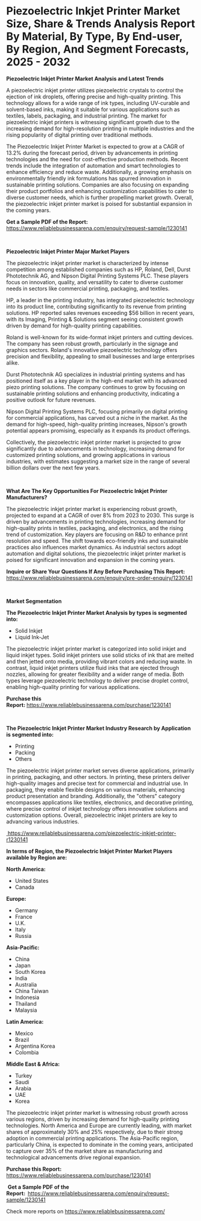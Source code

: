 <p><h1>Piezoelectric Inkjet Printer Market Size, Share & Trends Analysis Report By Material, By Type, By End-user, By Region, And Segment Forecasts, 2025 - 2032</h1></p><p><strong>Piezoelectric Inkjet Printer Market Analysis and Latest Trends</strong></p>
<p><p>A piezoelectric inkjet printer utilizes piezoelectric crystals to control the ejection of ink droplets, offering precise and high-quality printing. This technology allows for a wide range of ink types, including UV-curable and solvent-based inks, making it suitable for various applications such as textiles, labels, packaging, and industrial printing. The market for piezoelectric inkjet printers is witnessing significant growth due to the increasing demand for high-resolution printing in multiple industries and the rising popularity of digital printing over traditional methods.</p><p>The Piezoelectric Inkjet Printer Market is expected to grow at a CAGR of 13.2% during the forecast period, driven by advancements in printing technologies and the need for cost-effective production methods. Recent trends include the integration of automation and smart technologies to enhance efficiency and reduce waste. Additionally, a growing emphasis on environmentally friendly ink formulations has spurred innovation in sustainable printing solutions. Companies are also focusing on expanding their product portfolios and enhancing customization capabilities to cater to diverse customer needs, which is further propelling market growth. Overall, the piezoelectric inkjet printer market is poised for substantial expansion in the coming years.</p></p>
<p><strong>Get a Sample PDF of the Report:&nbsp;</strong> <a href="https://www.reliablebusinessarena.com/enquiry/request-sample/1230141?utm_campaign=2113&utm_medium=2&utm_source=Github&utm_content=ia&utm_term=18022025&utm_id=piezoelectric-inkjet-printer">https://www.reliablebusinessarena.com/enquiry/request-sample/1230141</a></p>
<p>&nbsp;</p>
<p><strong>Piezoelectric Inkjet Printer Major Market Players</strong></p>
<p><p>The piezoelectric inkjet printer market is characterized by intense competition among established companies such as HP, Roland, Dell, Durst Phototechnik AG, and Nipson Digital Printing Systems PLC. These players focus on innovation, quality, and versatility to cater to diverse customer needs in sectors like commercial printing, packaging, and textiles.</p><p>HP, a leader in the printing industry, has integrated piezoelectric technology into its product line, contributing significantly to its revenue from printing solutions. HP reported sales revenues exceeding $56 billion in recent years, with its Imaging, Printing & Solutions segment seeing consistent growth driven by demand for high-quality printing capabilities.</p><p>Roland is well-known for its wide-format inkjet printers and cutting devices. The company has seen robust growth, particularly in the signage and graphics sectors. Roland's innovative piezoelectric technology offers precision and flexibility, appealing to small businesses and large enterprises alike.</p><p>Durst Phototechnik AG specializes in industrial printing systems and has positioned itself as a key player in the high-end market with its advanced piezo printing solutions. The company continues to grow by focusing on sustainable printing solutions and enhancing productivity, indicating a positive outlook for future revenues.</p><p>Nipson Digital Printing Systems PLC, focusing primarily on digital printing for commercial applications, has carved out a niche in the market. As the demand for high-speed, high-quality printing increases, Nipson's growth potential appears promising, especially as it expands its product offerings.</p><p>Collectively, the piezoelectric inkjet printer market is projected to grow significantly due to advancements in technology, increasing demand for customized printing solutions, and growing applications in various industries, with estimates suggesting a market size in the range of several billion dollars over the next few years.</p></p>
<p>&nbsp;</p>
<p><strong>What Are The Key Opportunities For Piezoelectric Inkjet Printer Manufacturers?</strong></p>
<p><p>The piezoelectric inkjet printer market is experiencing robust growth, projected to expand at a CAGR of over 8% from 2023 to 2030. This surge is driven by advancements in printing technologies, increasing demand for high-quality prints in textiles, packaging, and electronics, and the rising trend of customization. Key players are focusing on R&D to enhance print resolution and speed. The shift towards eco-friendly inks and sustainable practices also influences market dynamics. As industrial sectors adopt automation and digital solutions, the piezoelectric inkjet printer market is poised for significant innovation and expansion in the coming years.</p></p>
<p><strong>Inquire or Share Your Questions If Any Before Purchasing This Report:</strong> <a href="https://www.reliablebusinessarena.com/enquiry/pre-order-enquiry/1230141?utm_campaign=2113&utm_medium=2&utm_source=Github&utm_content=ia&utm_term=18022025&utm_id=piezoelectric-inkjet-printer">https://www.reliablebusinessarena.com/enquiry/pre-order-enquiry/1230141</a></p>
<p>&nbsp;</p>
<p><strong>Market Segmentation</strong></p>
<p><strong>The Piezoelectric Inkjet Printer Market Analysis by types is segmented into:</strong></p>
<p><ul><li>Solid Inkjet</li><li>Liquid Ink-Jet</li></ul></p>
<p><p>The piezoelectric inkjet printer market is categorized into solid inkjet and liquid inkjet types. Solid inkjet printers use solid sticks of ink that are melted and then jetted onto media, providing vibrant colors and reducing waste. In contrast, liquid inkjet printers utilize fluid inks that are ejected through nozzles, allowing for greater flexibility and a wider range of media. Both types leverage piezoelectric technology to deliver precise droplet control, enabling high-quality printing for various applications.</p></p>
<p><strong>Purchase this Report:&nbsp;</strong><a href="https://www.reliablebusinessarena.com/purchase/1230141?utm_campaign=2113&utm_medium=2&utm_source=Github&utm_content=ia&utm_term=18022025&utm_id=piezoelectric-inkjet-printer">https://www.reliablebusinessarena.com/purchase/1230141</a></p>
<p>&nbsp;</p>
<p><strong>The Piezoelectric Inkjet Printer Market Industry Research by Application is segmented into:</strong></p>
<p><ul><li>Printing</li><li>Packing</li><li>Others</li></ul></p>
<p><p>The piezoelectric inkjet printer market serves diverse applications, primarily in printing, packaging, and other sectors. In printing, these printers deliver high-quality images and precise text for commercial and industrial use. In packaging, they enable flexible designs on various materials, enhancing product presentation and branding. Additionally, the "others" category encompasses applications like textiles, electronics, and decorative printing, where precise control of inkjet technology offers innovative solutions and customization options. Overall, piezoelectric inkjet printers are key to advancing various industries.</p></p>
<p><a href="https://www.reliablebusinessarena.com/piezoelectric-inkjet-printer-r1230141?utm_campaign=2113&utm_medium=2&utm_source=Github&utm_content=ia&utm_term=18022025&utm_id=piezoelectric-inkjet-printer">&nbsp;https://www.reliablebusinessarena.com/piezoelectric-inkjet-printer-r1230141</a></p>
<p><strong>In terms of Region, the Piezoelectric Inkjet Printer Market Players available by Region are:</strong></p>
<p>
    <p> <strong> North America: </strong>
        <ul>
            <li>United States</li>
            <li>Canada</li>
        </ul>
        </p> 
    <p> <strong> Europe: </strong>
        <ul>
            <li>Germany</li>
            <li>France</li>
            <li>U.K.</li>
            <li>Italy</li>
            <li>Russia</li>
        </ul>
        </p> 
    <p> <strong> Asia-Pacific: </strong>
        <ul>
            <li>China</li>
            <li>Japan</li>
            <li>South Korea</li>
            <li>India</li>
            <li>Australia</li>
            <li>China Taiwan</li>
            <li>Indonesia</li>
            <li>Thailand</li>
            <li>Malaysia</li>
        </ul>
        </p> 
    <p> <strong> Latin America: </strong>
        <ul>
            <li>Mexico</li>
            <li>Brazil</li>
            <li>Argentina Korea</li>
            <li>Colombia</li>
        </ul>
        </p> 
    <p> <strong> Middle East & Africa: </strong>
        <ul>
            <li>Turkey</li>
            <li>Saudi</li>
            <li>Arabia</li>
            <li>UAE</li>
            <li>Korea</li>
        </ul>
    </p>
    </p>
<p><p>The piezoelectric inkjet printer market is witnessing robust growth across various regions, driven by increasing demand for high-quality printing technologies. North America and Europe are currently leading, with market shares of approximately 30% and 25% respectively, due to their strong adoption in commercial printing applications. The Asia-Pacific region, particularly China, is expected to dominate in the coming years, anticipated to capture over 35% of the market share as manufacturing and technological advancements drive regional expansion.</p></p>
<p><strong>Purchase this Report: </strong><a href="https://www.reliablebusinessarena.com/purchase/1230141?utm_campaign=2113&utm_medium=2&utm_source=Github&utm_content=ia&utm_term=18022025&utm_id=piezoelectric-inkjet-printer">https://www.reliablebusinessarena.com/purchase/1230141</a></p>
<p>&nbsp;<strong>Get a Sample PDF of the Report:&nbsp;&nbsp;</strong><a href="https://www.reliablebusinessarena.com/enquiry/request-sample/1230141?utm_campaign=2113&utm_medium=2&utm_source=Github&utm_content=ia&utm_term=18022025&utm_id=piezoelectric-inkjet-printer">https://www.reliablebusinessarena.com/enquiry/request-sample/1230141</a></p>
<p><strong></strong></p>
<p>Check more reports on <a href="https://www.reliablebusinessarena.com/?utm_campaign=2113&utm_medium=2&utm_source=Github&utm_content=ia&utm_term=18022025&utm_id=piezoelectric-inkjet-printer">https://www.reliablebusinessarena.com/</a></p>